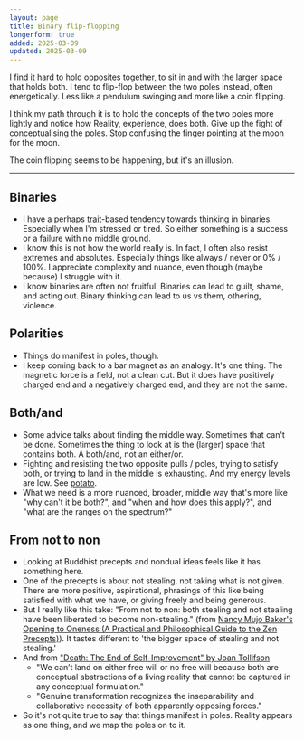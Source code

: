 ```yaml
---
layout: page
title: Binary flip-flopping
longerform: true
added: 2025-03-09
updated: 2025-03-09
---
```


I find it hard to hold opposites together, to sit in and with the larger space that holds both. I tend to flip-flop between the two poles instead, often energetically. Less like a pendulum swinging and more like a coin flipping.

I think my path through it is to hold the concepts of the two poles more lightly and notice how Reality, experience, does both. Give up the fight of conceptualising the poles. Stop confusing the finger pointing at the moon for the moon.

The coin flipping seems to be happening, but it's an illusion.

---

## Binaries

- I have a perhaps [trait](/thinking/traits/)-based tendency towards thinking in binaries. Especially when I'm stressed or tired. So either something is a success or a failure with no middle ground.
- I know this is not how the world really is. In fact, I often also resist extremes and absolutes. Especially things like always / never or 0% / 100%. I appreciate complexity and nuance, even though (maybe because) I struggle with it.
- I know binaries are often not fruitful. Binaries can lead to guilt, shame, and acting out. Binary thinking can lead to us vs them, othering, violence.

## Polarities

- Things do manifest in poles, though.
- I keep coming back to a bar magnet as an analogy. It's one thing. The magnetic force is a field, not a clean cut. But it does have positively charged end and a negatively charged end, and they are not the same.

## Both/and

- Some advice talks about finding the middle way. Sometimes that can't be done. Sometimes the thing to look at is the (larger) space that contains both. A both/and, not an either/or.
- Fighting and resisting the two opposite pulls / poles, trying to satisfy both, or trying to land in the middle is exhausting. And my energy levels are low. See [potato](/thinking/potato/).
- What we need is a more nuanced, broader, middle way that's more like "why can't it be both?", and "when and how does this apply?", and "what are the ranges on the spectrum?"

## From not to non

- Looking at Buddhist precepts and nondual ideas feels like it has something here.
- One of the precepts is about not stealing, not taking what is not given. There are more positive, aspirational, phrasings of this like being satisfied with what we have, or giving freely and being generous.
- But I really like this take: "From not to non: both stealing and not stealing have been liberated to become non-stealing." (from [Nancy Mujo Baker's Opening to Oneness (A Practical and Philosophical Guide to the Zen Precepts)](/thinking/zen/opening-to-oneness/)). It tastes different to 'the bigger space of stealing and not stealing.'
- And from ["Death: The End of Self-Improvement" by Joan Tollifson](/thinking/notes-from-death-the-end-of-self-improvement-by-joan-tollifson/)
    - "We can’t land on either free will or no free will because both are conceptual abstractions of a living reality that cannot be captured in any conceptual formulation."
    - "Genuine transformation recognizes the inseparability and collaborative necessity of both apparently opposing forces."
- So it's not quite true to say that things manifest in poles. Reality appears as one thing, and we map the poles on to it.
